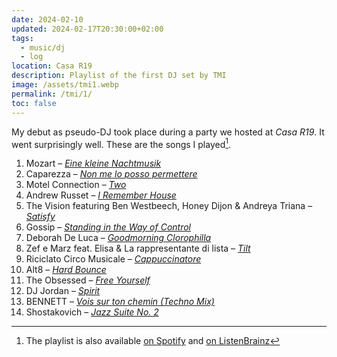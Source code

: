 ```yaml
---
date: 2024-02-10
updated: 2024-02-17T20:30:00+02:00
tags:
  - music/dj
  - log
location: Casa R19
description: Playlist of the first DJ set by TMI
image: /assets/tmi1.webp
permalink: /tmi/1/
toc: false
---
```

My debut as pseudo-DJ took place during a party we hosted at <cite>Casa R19</cite>. It went surprisingly well. These are the songs I played[^1].

1. Mozart – <cite>[Eine kleine Nachtmusik](https://musicbrainz.org/recording/3f167002-0ede-43bc-895a-6ed84cfe3e3b 'Recording “Serenade Nr 13 G-dur, KV 525 "Eine kleine Nachtmusik": 1. Allegro” by Berliner Philharmoniker, Herbert von Karajan - MusicBrainz')</cite>
2. Caparezza – <cite>[Non me lo posso permettere](https://musicbrainz.org/recording/9e70df2e-c1a0-4fb2-b178-58a161aababb 'Recording “Non me lo posso permettere” by Caparezza - MusicBrainz')</cite>
3. Motel Connection – <cite>[Two](https://musicbrainz.org/recording/3c4d1028-234c-436b-b708-30382ea7385c 'Recording “Two” by Motel Connection - MusicBrainz')</cite>
4. Andrew Russet – <cite>[I Remember House](https://musicbrainz.org/recording/3ac9e472-9e72-44c4-bdf9-88a8c9f7b792 'Recording “I Remember House - Extended Mix” by Andrew Russet - MusicBrainz')</cite>
5. The Vision featuring Ben Westbeech, Honey Dijon & Andreya Triana – <cite>[Satisfy](https://musicbrainz.org/recording/1131f74b-d53c-4c76-9b08-984f4a8018b6 'Recording “Satisfy (extended mix)” by The Vision featuring Ben Westbeech, Honey Dijon & Andreya Triana - MusicBrainz')</cite>
6. Gossip – <cite>[Standing in the Way of Control](https://musicbrainz.org/recording/0b9947e2-b4b2-4946-ab29-d1f0d40621dd 'Recording “Standing in the Way of Control” by Gossip - MusicBrainz')</cite>
7. Deborah De Luca – <cite>[Goodmorning Clorophilla](https://musicbrainz.org/recording/26102d20-2a2d-4c83-8f49-446e723f9e95 'Recording “Goodmorning Clorophilla” by Deborah de Luca - MusicBrainz')</cite>
8. Zef e Marz feat. Elisa & La rappresentante di lista – <cite>[Tilt](https://musicbrainz.org/recording/d62f694a-6e2f-48cc-ae1c-389ecc1f9053 'Recording “Tilt” by Zef e Marz feat, Elisa & La rappresentante di lista - MusicBrainz')</cite>
9. Riciclato Circo Musicale – <cite>[Cappuccinatore](https://musicbrainz.org/recording/73e7e1c5-1f47-4ae8-9a45-a6b2841e2684 'Recording “Cappuccinatore” by Riciclato Circo Musicale - MusicBrainz')</cite>
10. Alt8 – <cite>[Hard Bounce](https://musicbrainz.org/recording/89e96981-d429-42f0-835d-2138602cd0d9 'Recording “Hard Bounce” by Alt8 - MusicBrainz')</cite>
11. The Obsessed – <cite>[Free Yourself](https://musicbrainz.org/recording/ea4176c1-223e-4431-b1f6-f982665c3c3e 'Recording “Free Yourself” by The Obsessed - MusicBrainz')</cite>
12. DJ Jordan – <cite>[Spirit](https://musicbrainz.org/recording/df5a87a1-b640-47af-a618-4c77813f41fd 'Recording “Spirit” by DJ Jordan - MusicBrainz')</cite>
13. BENNETT – <cite>[Vois sur ton chemin (Techno Mix)](https://musicbrainz.org/recording/b5488800-ac88-440e-9b62-8a76f9d0cb09 'Recording “Vois sur ton chemin (Techno Mix)” by BENNETT - MusicBrainz')</cite>
14. Shostakovich – <cite>[Jazz Suite No. 2](https://musicbrainz.org/recording/0979124b-c9a0-40ed-83e1-6f9ccd115c81 'Recording “Children’s Notebook, op. 69: 2. Waltz” by Dmitri Shostakovich - MusicBrainz')</cite>

[^1]: The playlist is also available [on Spotify](https://open.spotify.com/playlist/1j99mu6MJ0JhpouqhrDgbZ 'TMI Debut playlist on Spotify') and [on ListenBrainz](https://listenbrainz.org/playlist/488955e0-5364-43e7-89b8-22a4feda9ce6/ 'TMI Debut playlist on ListenBrainz')
